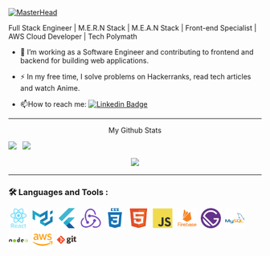 [![MasterHead](https://media-exp1.licdn.com/dms/image/C4D16AQF9faoG0zLhZg/profile-displaybackgroundimage-shrink_200_800/0/1659641611649?e=1666224000&v=beta&t=kvh4N8Vo2NBFAl0MBLAUegQ3OToUk6jytstpI-DSP9A)]([Github](https://github.com/Godstrump))

Full Stack Engineer | M.E.R.N Stack | M.E.A.N Stack | Front-end Specialist | AWS Cloud Developer | Tech Polymath

- :telescope: I’m working as a Software Engineer and contributing to frontend and backend for building web applications.

- :zap: In my free time, I solve problems on Hackerranks, read tech articles and watch Anime.

- :mailbox:How to reach me: [![Linkedin Badge](https://img.shields.io/badge/-blue?style=flat&logo=Linkedin&logoColor=white)](https://linkedin.com/in/Godstrump)


---

<p align="center">My Github Stats</p>
 <span align="left">
    <img src="https://github-readme-stats.vercel.app/api?username=Godstrump&&show_icons=true&title_color=D3D3D3&icon_color=722F37&text_color=D3D3D3&bg_color=000000&border_color=000000"> &nbsp;
    <img height="200" src="https://github-readme-stats.vercel.app/api/top-langs/?username=Godstrump&layout=compact&theme=vision-friendly-dark&border_color=000000">
</span>  


<p align="center">
    <a>
        <img src="https://github-readme-streak-stats.herokuapp.com/?user=Godstrump&theme=dark&hide_border=true&background=000000"/>
    </a>
</p>

---

### :hammer_and_wrench: Languages and Tools :

<div> 
  <img src="https://github.com/devicons/devicon/blob/master/icons/react/react-original-wordmark.svg" title="React" alt="React" width="40" height="40"/>&nbsp;
  <img src="https://github.com/devicons/devicon/blob/master/icons/materialui/materialui-original.svg" title="Material UI" alt="Material UI" width="40" height="40"/>&nbsp;
  <img src="https://github.com/devicons/devicon/blob/master/icons/flutter/flutter-original.svg" title="Flutter" alt="Flutter" width="40" height="40"/>&nbsp;
  <img src="https://github.com/devicons/devicon/blob/master/icons/redux/redux-original.svg" title="Redux" alt="Redux " width="40" height="40"/>&nbsp;
  <img src="https://github.com/devicons/devicon/blob/master/icons/css3/css3-plain-wordmark.svg"  title="CSS3" alt="CSS" width="40" height="40"/>&nbsp;
  <img src="https://github.com/devicons/devicon/blob/master/icons/html5/html5-original.svg" title="HTML5" alt="HTML" width="40" height="40"/>&nbsp;
  <img src="https://github.com/devicons/devicon/blob/master/icons/javascript/javascript-original.svg" title="JavaScript" alt="JavaScript" width="40" height="40"/>&nbsp;
  <img src="https://github.com/devicons/devicon/blob/master/icons/firebase/firebase-plain-wordmark.svg" title="Firebase" alt="Firebase" width="40" height="40"/>&nbsp;
  <img src="https://github.com/devicons/devicon/blob/master/icons/gatsby/gatsby-original.svg" title="Gatsby"  alt="Gatsby" width="40" height="40"/>&nbsp;
  <img src="https://github.com/devicons/devicon/blob/master/icons/mysql/mysql-original-wordmark.svg" title="MySQL"  alt="MySQL" width="40" height="40"/>&nbsp;
  <img src="https://github.com/devicons/devicon/blob/master/icons/nodejs/nodejs-original-wordmark.svg" title="NodeJS" alt="NodeJS" width="40" height="40"/>&nbsp;
  <img src="https://github.com/devicons/devicon/blob/master/icons/amazonwebservices/amazonwebservices-plain-wordmark.svg" title="AWS" alt="AWS" width="40" height="40"/>&nbsp;
  <img src="https://github.com/devicons/devicon/blob/master/icons/git/git-original-wordmark.svg" title="Git" **alt="Git" width="40" height="40"/>
</div>
